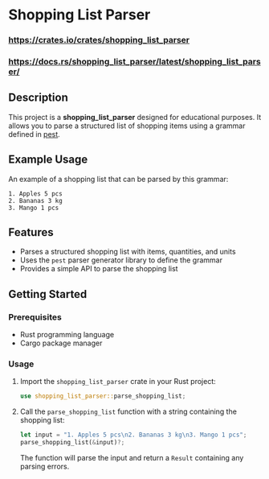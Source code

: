﻿# Shopping List Parser
### https://crates.io/crates/shopping_list_parser 
### https://docs.rs/shopping_list_parser/latest/shopping_list_parser/
## Description

This project is a **shopping_list_parser** designed for educational purposes. It allows you to parse a structured list of shopping items using a grammar defined in [pest](https://pest.rs/).

## Example Usage

An example of a shopping list that can be parsed by this grammar:

```
1. Apples 5 pcs
2. Bananas 3 kg
3. Mango 1 pcs
```

## Features

- Parses a structured shopping list with items, quantities, and units
- Uses the `pest` parser generator library to define the grammar
- Provides a simple API to parse the shopping list

## Getting Started

### Prerequisites

- Rust programming language
- Cargo package manager

### Usage

1. Import the `shopping_list_parser` crate in your Rust project:

   ```rust
   use shopping_list_parser::parse_shopping_list;
   ```

2. Call the `parse_shopping_list` function with a string containing the shopping list:

   ```rust
   let input = "1. Apples 5 pcs\n2. Bananas 3 kg\n3. Mango 1 pcs";
   parse_shopping_list(&input)?;
   ```

   The function will parse the input and return a `Result` containing any parsing errors.
